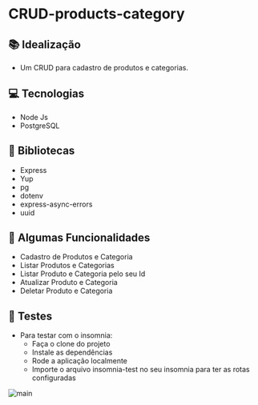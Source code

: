 # CRUD-products-category

## 📚 Idealização 
- Um CRUD para cadastro de produtos e categorias.

## 💻 Tecnologias
- Node Js
- PostgreSQL


## 🔮 Bibliotecas

- Express
- Yup
- pg
- dotenv 
- express-async-errors
- uuid
 
## 🔆 Algumas Funcionalidades
- Cadastro de Produtos e Categoria
- Listar Produtos e Categorias
- Listar Produto e Categoria pelo seu Id
- Atualizar Produto e Categoria
- Deletar Produto e Categoria

## 📱 Testes
- Para testar com o insomnia:
  - Faça o clone do projeto
  - Instale as dependências
  - Rode a aplicação localmente
  - Importe o arquivo insomnia-test no seu insomnia para ter as rotas configuradas

![main](https://github.com/Felipe-Grondek/readme-images/blob/master/M4-S3.png)
